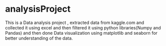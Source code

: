 # analysisProject
This is a Data analysis project , extracted data from kaggle.com and collected it using excel and then filtered it using python libraries(Numpy and Pandas) and then done Data visualization using matplotlib and seaborn for better understanding of the data.
